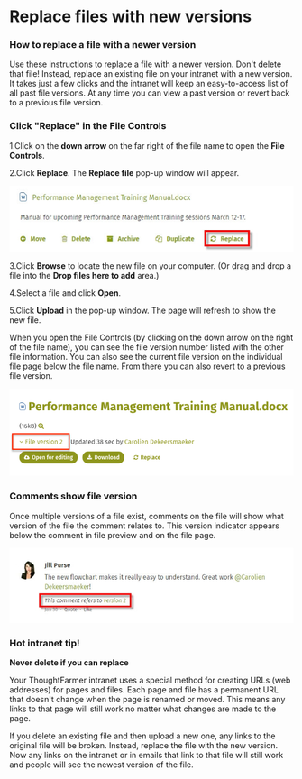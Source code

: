 # Replace files with new versions



### How to replace a file with a newer version

Use these instructions to replace a file with a newer version. Don't delete that file! Instead, replace an existing file on your intranet with a new version. It takes just a few clicks and the intranet will keep an easy-to-access list of all past file versions. At any time you can view a past version or revert back to a previous file version.

### Click "Replace" in the File Controls

1.Click on the **down arrow** on the far right of the file name to open the **File Controls**.

2.Click **Replace**. The **Replace file** pop-up window will appear.

![](../../.gitbook/assets/1%20%2829%29.jpg)



3.Click **Browse** to locate the new file on your computer. \(Or drag and drop a file into the **Drop files here to add** area.\)

4.Select a file and click **Open**.

5.Click **Upload** in the pop-up window. The page will refresh to show the new file.

When you open the File Controls \(by clicking on the down arrow on the right of the file name\), you can see the file version number listed with the other file information. You can also see the current file version on the individual file page below the file name. From there you can also revert to a previous file version.

![](../../.gitbook/assets/2%20%2828%29.png)

### Comments show file version

Once multiple versions of a file exist, comments on the file will show what version of the file the comment relates to. This version indicator appears below the comment in file preview and on the file page.

![](../../.gitbook/assets/3%20%2826%29.jpg)

### Hot intranet tip!

**Never delete if you can replace**

Your ThoughtFarmer intranet uses a special method for creating URLs \(web addresses\) for pages and files. Each page and file has a permanent URL that doesn't change when the page is renamed or moved. This means any links to that page will still work no matter what changes are made to the page.  
  
If you delete an existing file and then upload a new one, any links to the original file will be broken. Instead, replace the file with the new version. Now any links on the intranet or in emails that link to that file will still work and people will see the newest version of the file.  


